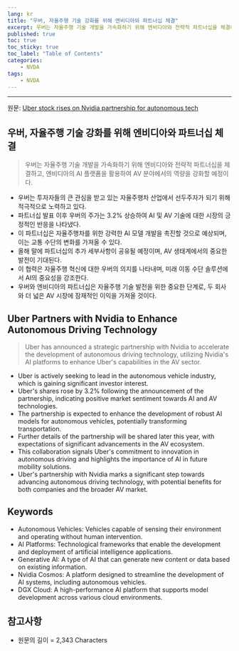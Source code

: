 ```yaml
---
lang: kr
title: "우버, 자율주행 기술 강화를 위해 엔비디아와 파트너십 체결"
excerpt: 우버는 자율주행 기술 개발을 가속화하기 위해 엔비디아와 전략적 파트너십을 체결하고, 엔비디아의 AI 플랫폼을 활용하여 AV 분야에서의 역량을 강화할 예정이다.
published: true
toc: true
toc_sticky: true
toc_label: "Table of Contents"
categories:
    - NVDA
tags:
    - NVDA
---
```


---

  원문: [Uber stock rises on Nvidia partnership for autonomous tech](https://www.investing.com/news/stock-market-news/uber-stock-rises-on-nvidia-partnership-for-autonomous-tech-93CH-3800022)

## 우버, 자율주행 기술 강화를 위해 엔비디아와 파트너십 체결

> 우버는 자율주행 기술 개발을 가속화하기 위해 엔비디아와 전략적 파트너십을 체결하고, 엔비디아의 AI 플랫폼을 활용하여 AV 분야에서의 역량을 강화할 예정이다.


- 우버는 투자자들의 큰 관심을 받고 있는 자율주행차 산업에서 선두주자가 되기 위해 적극적으로 노력하고 있다.
- 파트너십 발표 이후 우버의 주가는 3.2% 상승하여 AI 및 AV 기술에 대한 시장의 긍정적인 반응을 나타냈다.
- 이 파트너십은 자율주행차를 위한 강력한 AI 모델 개발을 촉진할 것으로 예상되며, 이는 교통 수단의 변화를 가져올 수 있다.
- 올해 말에 파트너십의 추가 세부사항이 공유될 예정이며, AV 생태계에서의 중요한 발전이 기대된다.
- 이 협력은 자율주행 혁신에 대한 우버의 의지를 나타내며, 미래 이동 수단 솔루션에서 AI의 중요성을 강조한다.
- 우버와 엔비디아의 파트너십은 자율주행 기술 발전을 위한 중요한 단계로, 두 회사와 더 넓은 AV 시장에 잠재적인 이익을 가져올 것이다.

## Uber Partners with Nvidia to Enhance Autonomous Driving Technology

> Uber has announced a strategic partnership with Nvidia to accelerate the development of autonomous driving technology, utilizing Nvidia's AI platforms to enhance Uber's capabilities in the AV sector.


- Uber is actively seeking to lead in the autonomous vehicle industry, which is gaining significant investor interest.
- Uber's shares rose by 3.2% following the announcement of the partnership, indicating positive market sentiment towards AI and AV technologies.
- The partnership is expected to enhance the development of robust AI models for autonomous vehicles, potentially transforming transportation.
- Further details of the partnership will be shared later this year, with expectations of significant advancements in the AV ecosystem.
- This collaboration signals Uber's commitment to innovation in autonomous driving and highlights the importance of AI in future mobility solutions.
- Uber's partnership with Nvidia marks a significant step towards advancing autonomous driving technology, with potential benefits for both companies and the broader AV market.

## Keywords

- Autonomous Vehicles: Vehicles capable of sensing their environment and operating without human intervention.
- AI Platforms: Technological frameworks that enable the development and deployment of artificial intelligence applications.
- Generative AI: A type of AI that can generate new content or data based on existing information.
- Nvidia Cosmos: A platform designed to streamline the development of AI systems, including autonomous vehicles.
- DGX Cloud: A high-performance AI platform that supports model development across various cloud environments.

## 참고사항

- 원문의 길이 = 2,343 Characters

